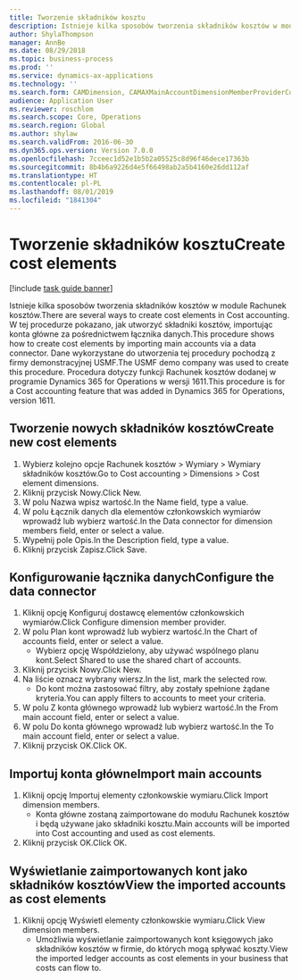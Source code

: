 ```yaml
---
title: Tworzenie składników kosztu
description: Istnieje kilka sposobów tworzenia składników kosztów w module Rachunek kosztów.
author: ShylaThompson
manager: AnnBe
ms.date: 08/29/2018
ms.topic: business-process
ms.prod: ''
ms.service: dynamics-ax-applications
ms.technology: ''
ms.search.form: CAMDimension, CAMAXMainAccountDimensionMemberProviderConfiguration, CAMDimensionMember
audience: Application User
ms.reviewer: roschlom
ms.search.scope: Core, Operations
ms.search.region: Global
ms.author: shylaw
ms.search.validFrom: 2016-06-30
ms.dyn365.ops.version: Version 7.0.0
ms.openlocfilehash: 7cceec1d52e1b5b2a05525c8d96f46dece17363b
ms.sourcegitcommit: 8b4b6a9226d4e5f66498ab2a5b4160e26dd112af
ms.translationtype: HT
ms.contentlocale: pl-PL
ms.lasthandoff: 08/01/2019
ms.locfileid: "1841304"
---
```

# <a name="create-cost-elements"></a><span data-ttu-id="317b6-103">Tworzenie składników kosztu</span><span class="sxs-lookup"><span data-stu-id="317b6-103">Create cost elements</span></span> 

[!include [task guide banner](../../includes/task-guide-banner.md)]

<span data-ttu-id="317b6-104">Istnieje kilka sposobów tworzenia składników kosztów w module Rachunek kosztów.</span><span class="sxs-lookup"><span data-stu-id="317b6-104">There are several ways to create cost elements in Cost accounting.</span></span> <span data-ttu-id="317b6-105">W tej procedurze pokazano, jak utworzyć składniki kosztów, importując konta główne za pośrednictwem łącznika danych.</span><span class="sxs-lookup"><span data-stu-id="317b6-105">This procedure shows how to create cost elements by importing main accounts via a data connector.</span></span> <span data-ttu-id="317b6-106">Dane wykorzystane do utworzenia tej procedury pochodzą z firmy demonstracyjnej USMF.</span><span class="sxs-lookup"><span data-stu-id="317b6-106">The USMF demo company was used to create this procedure.</span></span> <span data-ttu-id="317b6-107">Procedura dotyczy funkcji Rachunek kosztów dodanej w programie Dynamics 365 for Operations w wersji 1611.</span><span class="sxs-lookup"><span data-stu-id="317b6-107">This procedure is for a Cost accounting feature that was added in Dynamics 365 for Operations, version 1611.</span></span>


## <a name="create-new-cost-elements"></a><span data-ttu-id="317b6-108">Tworzenie nowych składników kosztów</span><span class="sxs-lookup"><span data-stu-id="317b6-108">Create new cost elements</span></span>
1. <span data-ttu-id="317b6-109">Wybierz kolejno opcje Rachunek kosztów > Wymiary > Wymiary składników kosztów.</span><span class="sxs-lookup"><span data-stu-id="317b6-109">Go to Cost accounting > Dimensions > Cost element dimensions.</span></span>
2. <span data-ttu-id="317b6-110">Kliknij przycisk Nowy.</span><span class="sxs-lookup"><span data-stu-id="317b6-110">Click New.</span></span>
3. <span data-ttu-id="317b6-111">W polu Nazwa wpisz wartość.</span><span class="sxs-lookup"><span data-stu-id="317b6-111">In the Name field, type a value.</span></span>
4. <span data-ttu-id="317b6-112">W polu Łącznik danych dla elementów członkowskich wymiarów wprowadź lub wybierz wartość.</span><span class="sxs-lookup"><span data-stu-id="317b6-112">In the Data connector for dimension members field, enter or select a value.</span></span>
5. <span data-ttu-id="317b6-113">Wypełnij pole Opis.</span><span class="sxs-lookup"><span data-stu-id="317b6-113">In the Description field, type a value.</span></span>
6. <span data-ttu-id="317b6-114">Kliknij przycisk Zapisz.</span><span class="sxs-lookup"><span data-stu-id="317b6-114">Click Save.</span></span>

## <a name="configure-the-data-connector"></a><span data-ttu-id="317b6-115">Konfigurowanie łącznika danych</span><span class="sxs-lookup"><span data-stu-id="317b6-115">Configure the data connector</span></span>
1. <span data-ttu-id="317b6-116">Kliknij opcję Konfiguruj dostawcę elementów członkowskich wymiarów.</span><span class="sxs-lookup"><span data-stu-id="317b6-116">Click Configure dimension member provider.</span></span>
2. <span data-ttu-id="317b6-117">W polu Plan kont wprowadź lub wybierz wartość.</span><span class="sxs-lookup"><span data-stu-id="317b6-117">In the Chart of accounts field, enter or select a value.</span></span>
    * <span data-ttu-id="317b6-118">Wybierz opcję Współdzielony, aby używać wspólnego planu kont.</span><span class="sxs-lookup"><span data-stu-id="317b6-118">Select Shared to use the shared chart of accounts.</span></span>  
3. <span data-ttu-id="317b6-119">Kliknij przycisk Nowy.</span><span class="sxs-lookup"><span data-stu-id="317b6-119">Click New.</span></span>
4. <span data-ttu-id="317b6-120">Na liście oznacz wybrany wiersz.</span><span class="sxs-lookup"><span data-stu-id="317b6-120">In the list, mark the selected row.</span></span>
    * <span data-ttu-id="317b6-121">Do kont można zastosować filtry, aby zostały spełnione żądane kryteria.</span><span class="sxs-lookup"><span data-stu-id="317b6-121">You can apply filters to accounts to meet your criteria.</span></span>  
5. <span data-ttu-id="317b6-122">W polu Z konta głównego wprowadź lub wybierz wartość.</span><span class="sxs-lookup"><span data-stu-id="317b6-122">In the From main account field, enter or select a value.</span></span>
6. <span data-ttu-id="317b6-123">W polu Do konta głównego wprowadź lub wybierz wartość.</span><span class="sxs-lookup"><span data-stu-id="317b6-123">In the To main account field, enter or select a value.</span></span>
7. <span data-ttu-id="317b6-124">Kliknij przycisk OK.</span><span class="sxs-lookup"><span data-stu-id="317b6-124">Click OK.</span></span>

## <a name="import-main-accounts"></a><span data-ttu-id="317b6-125">Importuj konta główne</span><span class="sxs-lookup"><span data-stu-id="317b6-125">Import main accounts</span></span>
1. <span data-ttu-id="317b6-126">Kliknij opcję Importuj elementy członkowskie wymiaru.</span><span class="sxs-lookup"><span data-stu-id="317b6-126">Click Import dimension members.</span></span>
    * <span data-ttu-id="317b6-127">Konta główne zostaną zaimportowane do modułu Rachunek kosztów i będą używane jako składniki kosztu.</span><span class="sxs-lookup"><span data-stu-id="317b6-127">Main accounts will be imported into Cost accounting and used as cost elements.</span></span>  
2. <span data-ttu-id="317b6-128">Kliknij przycisk OK.</span><span class="sxs-lookup"><span data-stu-id="317b6-128">Click OK.</span></span>

## <a name="view-the-imported-accounts-as-cost-elements"></a><span data-ttu-id="317b6-129">Wyświetlanie zaimportowanych kont jako składników kosztów</span><span class="sxs-lookup"><span data-stu-id="317b6-129">View the imported accounts as cost elements</span></span>
1. <span data-ttu-id="317b6-130">Kliknij opcję Wyświetl elementy członkowskie wymiaru.</span><span class="sxs-lookup"><span data-stu-id="317b6-130">Click View dimension members.</span></span>
    * <span data-ttu-id="317b6-131">Umożliwia wyświetlanie zaimportowanych kont księgowych jako składników kosztów w firmie, do których mogą spływać koszty.</span><span class="sxs-lookup"><span data-stu-id="317b6-131">View the imported ledger accounts as cost elements in your business that costs can flow to.</span></span>  


